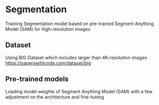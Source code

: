 # Segmentation
Training Segmentation model based on pre-trained Segment Anything Model (SAM) for high-resolution images

## Dataset
Using BIG Dataset which includes larger than 4K-resolution images 
https://paperswithcode.com/dataset/big

## Pre-trained models
Loading model weights of Segment Anything Model (SAM) with a few adjustment on the architecture and fine-tuning
